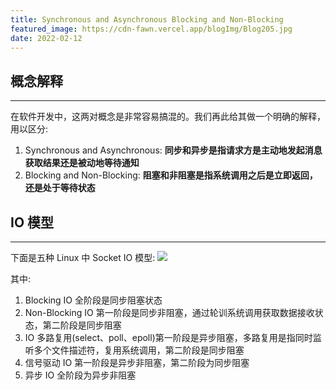 ```yaml
---
title: Synchronous and Asynchronous Blocking and Non-Blocking
featured_image: https://cdn-fawn.vercel.app/blogImg/Blog205.jpg
date: 2022-02-12
---
```


## 概念解释
***  
在软件开发中，这两对概念是非常容易搞混的。我们再此给其做一个明确的解释，用以区分: 
1. Synchronous and Asynchronous: **同步和异步是指请求方是主动地发起消息获取结果还是被动地等待通知**
2. Blocking and Non-Blocking: **阻塞和非阻塞是指系统调用之后是立即返回，还是处于等待状态**

## IO 模型
***  
下面是五种 Linux 中 Socket IO 模型:
![](https://cdn-fawn.vercel.app/contentImg/io/fig1-1.gif)

其中: 
1. Blocking IO 全阶段是同步阻塞状态
2. Non-Blocking IO 第一阶段是同步非阻塞，通过轮训系统调用获取数据接收状态，第二阶段是同步阻塞
3. IO 多路复用(select、poll、epoll)第一阶段是异步阻塞，多路复用是指同时监听多个文件描述符，复用系统调用，第二阶段是同步阻塞
4. 信号驱动 IO 第一阶段是异步非阻塞，第二阶段为同步阻塞
5. 异步 IO 全阶段为异步非阻塞

